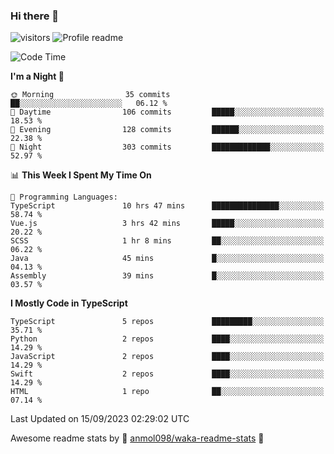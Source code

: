 ### Hi there 👋  
![visitors](https://visitor-badge.laobi.icu/badge?page_id=leverglowh) ![Profile readme](https://github.com/leverglowh/leverglowh/workflows/Profile%20readme/badge.svg?branch=master)

<!--START_SECTION:waka-->
![Code Time](http://img.shields.io/badge/Code%20Time-2%2C347%20hrs%2059%20mins-blue)

**I'm a Night 🦉** 

```text
🌞 Morning                35 commits          ██░░░░░░░░░░░░░░░░░░░░░░░   06.12 % 
🌆 Daytime                106 commits         █████░░░░░░░░░░░░░░░░░░░░   18.53 % 
🌃 Evening                128 commits         ██████░░░░░░░░░░░░░░░░░░░   22.38 % 
🌙 Night                  303 commits         █████████████░░░░░░░░░░░░   52.97 % 
```


📊 **This Week I Spent My Time On** 

```text
💬 Programming Languages: 
TypeScript               10 hrs 47 mins      ███████████████░░░░░░░░░░   58.74 % 
Vue.js                   3 hrs 42 mins       █████░░░░░░░░░░░░░░░░░░░░   20.22 % 
SCSS                     1 hr 8 mins         ██░░░░░░░░░░░░░░░░░░░░░░░   06.22 % 
Java                     45 mins             █░░░░░░░░░░░░░░░░░░░░░░░░   04.13 % 
Assembly                 39 mins             █░░░░░░░░░░░░░░░░░░░░░░░░   03.57 % 
```

**I Mostly Code in TypeScript** 

```text
TypeScript               5 repos             █████████░░░░░░░░░░░░░░░░   35.71 % 
Python                   2 repos             ████░░░░░░░░░░░░░░░░░░░░░   14.29 % 
JavaScript               2 repos             ████░░░░░░░░░░░░░░░░░░░░░   14.29 % 
Swift                    2 repos             ████░░░░░░░░░░░░░░░░░░░░░   14.29 % 
HTML                     1 repo              ██░░░░░░░░░░░░░░░░░░░░░░░   07.14 % 
```




 Last Updated on 15/09/2023 02:29:02 UTC
<!--END_SECTION:waka-->


Awesome readme stats by :star2: [anmol098/waka-readme-stats](https://github.com/anmol098/waka-readme-stats) :star2:
